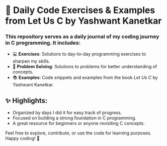 <h1>📘 Daily Code Exercises & Examples from Let Us C by Yashwant Kanetkar</h1>
<h3>This repository serves as a daily journal of my coding journey in C programming. It includes:</h3>
    <ul>
        <li>💻 <strong>Exercises</strong>: Solutions to day-to-day programming exercises to sharpen my skills.</li>
        <li>🤔 <strong>Problem Solving</strong>: Solutions to problems for better understanding of concepts.</li>
        <li>📚 <strong>Examples</strong>: Code snippets and examples from the book <em>Let Us C</em> by Yashwant Kanetkar.</li>
    </ul>
    <h2>✨ Highlights:</h2>
    <ul>
        <li>Organized by days I did it for easy track of progress.</li>
        <li>Focused on building a strong foundation in C programming.</li>
        <li>A great resource for beginners or anyone revisiting C concepts.</li>
    </ul>
    <p>Feel free to explore, contribute, or use the code for learning purposes. Happy coding! 🚀</p>
